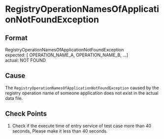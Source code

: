 # RegistryOperationNamesOfApplicationNotFoundException

## Format
RegistryOperationNamesOfApplicationNotFoundException<br/>
expected: [ OPERATION_NAME_A, OPERATION_NAME_B, ...]<br/>
actual: NOT FOUND

## Cause
The `RegistryOperationNamesOfApplicationNotFoundException`  caused by the registry operation name of someone application does not exist in the actual data file.

## Check Points
1. Check if the execute time of entry service of test case more than 40 seconds, Please make it less than 40 seconds.